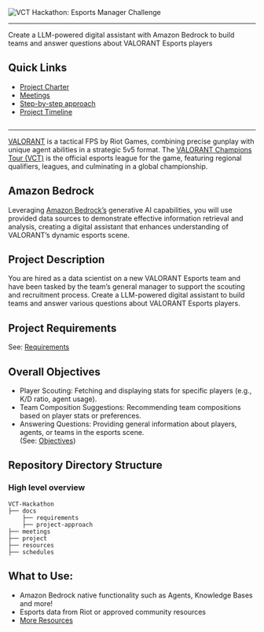 <img alt="VCT Hackathon: Esports Manager Challenge" src="https://d112y698adiu2z.cloudfront.net/photos/production/challenge_photos/002/971/388/datas/full_width.png">
<hr>
Create a LLM-powered digital assistant with Amazon Bedrock to build teams and answer questions about VALORANT Esports players

## Quick Links

- <a href = "https://github.com/krishnapriya-n/VCT-Hackathon/blob/main/Project%20Charter.md">Project Charter</a>
- <a href = "https://github.com/krishnapriya-n/VCT-Hackathon/tree/main/meetings">Meetings</a>
- <a href = "https://github.com/krishnapriya-n/VCT-Hackathon/tree/main/project">Step-by-step approach</a>
- <a href = "https://github.com/krishnapriya-n/VCT-Hackathon/tree/main/schedules">Project Timeline</a>

<img src="https://cmsassets.rgpub.io/sanity/images/dsfx7636/news/7b76209193f1bfe190d3ae6ef8728328870be9c3-736x138.png?auto=format&amp;fit=fill&amp;q=40&amp;w=260" alt="" class="sc-c8d25c58-0 jNKrmJ sc-53895c5d-0 dgDAVj sc-a4ed492e-0 gSJwnx logo" data-testid="masthead-logo">
<hr>

<a href = "https://playvalorant.com/en-us/" rel = "nofollow">VALORANT</a> is a tactical FPS by Riot Games, combining precise gunplay with unique agent abilities in a strategic 5v5 format. The <a href = "https://valorantesports.com/en-US" rel = "nofollow">VALORANT Champions Tour (VCT)</a> is the official esports league for the game, featuring regional qualifiers, leagues, and culminating in a global championship.

## Amazon Bedrock

Leveraging <a href = "https://aws.amazon.com/bedrock/" rel = "nofollow">Amazon Bedrock’s</a> generative AI capabilities, you will use provided data sources to demonstrate effective information retrieval and analysis, creating a digital assistant that enhances understanding of VALORANT’s dynamic esports scene.

## Project Description

You are hired as a data scientist on a new VALORANT Esports team and have been tasked by the team’s general manager to support the scouting and recruitment process. Create a LLM-powered digital assistant to build teams and answer various questions about VALORANT Esports players.

## Project Requirements

See: <a href = "https://github.com/krishnapriya-n/VCT-Hackathon/tree/main/docs/requirements">Requirements</a>

## Overall Objectives

- Player Scouting: Fetching and displaying stats for specific players (e.g., K/D ratio, agent usage).
- Team Composition Suggestions: Recommending team compositions based on player stats or preferences.
- Answering Questions: Providing general information about players, agents, or teams in the esports scene.\
(See: <a href = "project/step-1.md"> Objectives</a>)

## Repository Directory Structure

### High level overview
```
VCT-Hackathon
├── docs
    ├── requirements
    ├── project-approach
├── meetings
├── project
├── resources
├── schedules
```

## What to Use:
- Amazon Bedrock native functionality such as Agents, Knowledge Bases and more!
- Esports data from Riot or approved community resources
- <a href = "https://vcthackathon.devpost.com/resources" rel = "nofollow">More Resources</a>
